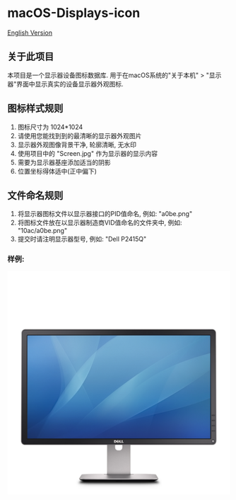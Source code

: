 # macOS-Displays-icon
[English Version](./en.md)  
## 关于此项目 
本项目是一个显示器设备图标数据库. 用于在macOS系统的"关于本机" > "显示器"界面中显示真实的设备显示器外观图标.

## 图标样式规则
1. 图标尺寸为 1024\*1024 
2. 请使用您能找到到的最清晰的显示器外观图片
3. 显示器外观图像背景干净, 轮廓清晰, 无水印
4. 使用项目中的 "Screen.jpg" 作为显示器的显示内容
5. 需要为显示器基座添加适当的阴影
6. 位置坐标得体适中(正中偏下)

## 文件命名规则
1. 将显示器图标文件以显示器接口的PID值命名, 例如: "a0be.png"
2. 将图标文件放在以显示器制造商VID值命名的文件夹中, 例如: "10ac/a0be.png"
3. 提交时请注明显示器型号, 例如: "Dell P2415Q"

### 样例:
![img](https://raw.githubusercontent.com/lihaoyun6/macOS-Displays-icon/master/10ac/a0be.png)
